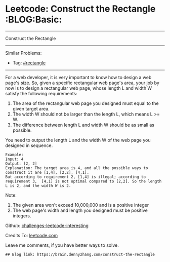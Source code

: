 # Leetcode: Construct the Rectangle     :BLOG:Basic:


---

Construct the Rectangle  

---

Similar Problems:  
-   Tag: [#rectangle](https://brain.dennyzhang.com/tag/rectangle)

---

For a web developer, it is very important to know how to design a web page's size. So, given a specific rectangular web page's area, your job by now is to design a rectangular web page, whose length L and width W satisfy the following requirements:  

1.  The area of the rectangular web page you designed must equal to the given target area.
2.  The width W should not be larger than the length L, which means L >= W.
3.  The difference between length L and width W should be as small as possible.

You need to output the length L and the width W of the web page you designed in sequence.  

    Example:
    Input: 4
    Output: [2, 2]
    Explanation: The target area is 4, and all the possible ways to construct it are [1,4], [2,2], [4,1]. 
    But according to requirement 2, [1,4] is illegal; according to requirement 3,  [4,1] is not optimal compared to [2,2]. So the length L is 2, and the width W is 2.

Note:  
1.  The given area won't exceed 10,000,000 and is a positive integer
2.  The web page's width and length you designed must be positive integers.

Github: [challenges-leetcode-interesting](https://github.com/DennyZhang/challenges-leetcode-interesting/tree/master/construct-the-rectangle)  

Credits To: [leetcode.com](https://leetcode.com/problems/construct-the-rectangle/description/)  

Leave me comments, if you have better ways to solve.  

    ## Blog link: https://brain.dennyzhang.com/construct-the-rectangle